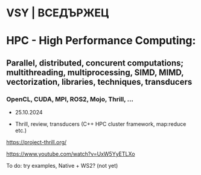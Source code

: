 # VSY | ВСЕДЪРЖЕЦ
# HPC - High Performance Computing:
## Parallel, distributed, concurent computations; multithreading, multiprocessing, SIMD, MIMD, vectorization, libraries, techniques, transducers
### OpenCL, CUDA, MPI, ROS2, Mojo, Thrill, ...

* 25.10.2024

* Thrill, review, transducers (C++ HPC cluster framework, map:reduce etc.)  

https://project-thrill.org/

https://www.youtube.com/watch?v=UxW5YyETLXo

To do: try examples, Native + WS2? (not yet)

